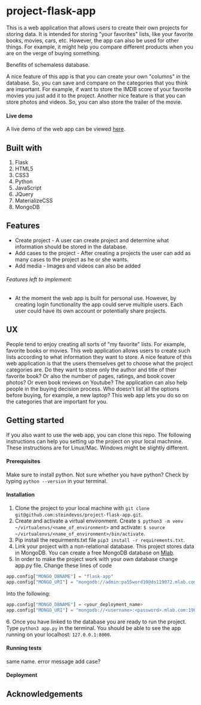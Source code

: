 # project-flask-app
This is a web application that allows users to create their own projects for storing data. It is intended for storing "your favorites" lists, like your favorite books, movies, cars, etc. However, the app can also be used for other things. For example, it might help you compare different products when you are on the verge of buying something. 

Benefits of schemaless database. 

A nice feature of this app is that you can create your own "columns" in the database. So, you can save and compare on the categories that you think are important. For example, if want to store the IMDB score of your favorite movies you just add it to the project. Another nice feature is that you can store photos and videos. So, you can also store the trailer of the movie.

#### Live demo
A live demo of the web app can be viewed [here].

[here]: https://sdv-flask-app.herokuapp.com/

## Built with
1. Flask
2. HTML5
3. CSS3
4. Python
5. JavaScript
6. JQuery
7. MaterializeCSS
8. MongoDB

## Features
* Create project - A user can create project and determine what information should be stored in the database.
* Add cases to the project - After creating a projects the user can add as many cases to the project as he or she wants. 
* Add media - Images and videos can also be added

###### Features left to implement: 
* At the moment the web app is built for personal use. However, by creating login functionality the app could serve multiple users. Each user could have its own account or potentially share projects. 

## UX 
People tend to enjoy creating all sorts of "my favorite" lists. For example, favorite books or movies. This web application allows users to create such lists according to what information they want to store. A nice feature of this web application is that the users themselves get to choose what the project categories are. Do they want to store only the author and title of their favorite book? Or also the number of pages, ratings, and book cover photos? Or even book reviews on Youtube? 
The application can also help people in the buying decision process. Who doesn't list all the options before buying, for example, a new laptop? This web app lets you do so on the categories that are important for you. 

## Getting started
If you also want to use the web app, you can clone this repo. The following instructions can help you setting up the project on your local machnine. These instructions are for Linux/Mac. Windows might be slightly different. 

#### Prerequisites 
Make sure to install python. Not sure whether you have python? Check by typing ```python --version``` in your terminal. 

#### Installation 
1. Clone the project to your local machine with ```git clone git@github.com:steindevos/project-flask-app.git```. 
2. Create and activate a virtual environment. Create ```$ python3 -m venv ~/virtualenvs/<name_of_environment>``` and activate: ```$ source ~/virtualenvs/<name_of_environment>/bin/activate```. 
3. Pip install the requirments.txt file ```pip3 install -r requirements.txt```. 
4. Link your project with a non-relational database. This project stores data in MongoDB. You can create a free MongoDB database on [Mlab]. 
5. In order to make the project work with your own database change app.py file. Change these lines of code 

```python
app.config["MONGO_DBNAME"] = "flask-app"
app.config["MONGO_URI"] = "mongodb://admin:pa55word10@ds119072.mlab.com:19072/flask-app"
```
Into the following: 
```python
app.config["MONGO_DBNAME"] = <your_deployment_name>
app.config["MONGO_URI"] = "mongodb://<username>:<password>.mlab.com:19072/flask-app"
```

[Mlab]: https://mlab.com/ 
6. Once you have linked to the database you are ready to run the project. Type ```python3 app.py``` in the terminal. You should be able to see the app running on your localhost: ```127.0.0.1:8000```. 

#### Running tests
same name. error message
add case? 


#### Deployment


## Acknowledgements



